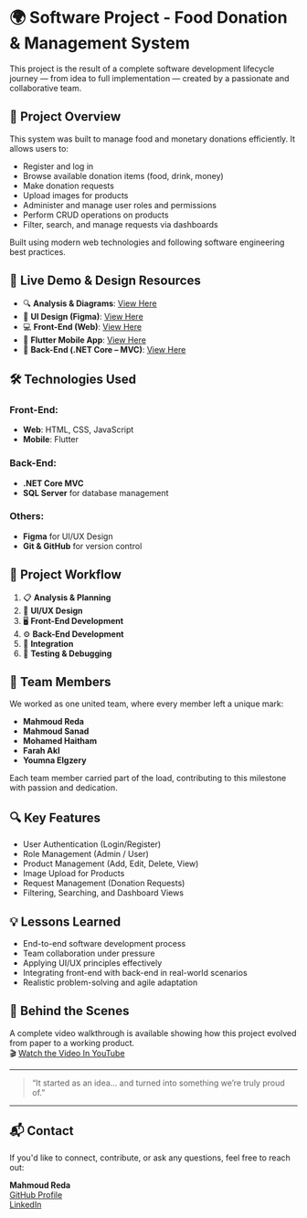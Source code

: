 # 🌍 Software Project - Food Donation & Management System

This project is the result of a complete software development lifecycle journey — from idea to full implementation — created by a passionate and collaborative team.

## 🎯 Project Overview

This system was built to manage food and monetary donations efficiently. It allows users to:

- Register and log in
- Browse available donation items (food, drink, money)
- Make donation requests
- Upload images for products
- Administer and manage user roles and permissions
- Perform CRUD operations on products
- Filter, search, and manage requests via dashboards

Built using modern web technologies and following software engineering best practices.

## 🚀 Live Demo & Design Resources

- 🔍 **Analysis & Diagrams**: [View Here](https://drive.google.com/drive/folders/1k8kwoxxmC_8GaNXWIhuOJBIKHuAG15qM?usp=drive_link)
- 🎨 **UI Design (Figma)**: [View Here](https://lnkd.in/dCmRZm7S)
- 💻 **Front-End (Web)**: [View Here](https://lnkd.in/dnMdRHGG)
- 📱 **Flutter Mobile App**: [View Here](https://lnkd.in/dASGkgQ7)
- 🧠 **Back-End (.NET Core – MVC)**: [View Here](https://lnkd.in/duuCyett)

## 🛠️ Technologies Used

### Front-End:
- **Web**: HTML, CSS, JavaScript
- **Mobile**: Flutter

### Back-End:
- **.NET Core MVC**
- **SQL Server** for database management

### Others:
- **Figma** for UI/UX Design
- **Git & GitHub** for version control

## 📂 Project Workflow

1. 📋 **Analysis & Planning**
2. 🎨 **UI/UX Design**
3. 🖥️ **Front-End Development**
4. ⚙️ **Back-End Development**
5. 🔗 **Integration**
6. 🧪 **Testing & Debugging**

## 👥 Team Members

We worked as one united team, where every member left a unique mark:

- **Mahmoud Reda** 
- **Mahmoud Sanad**
- **Mohamed Haitham**
- **Farah Akl**
- **Youmna Elgzery**

Each team member carried part of the load, contributing to this milestone with passion and dedication.

## 🔍 Key Features

- User Authentication (Login/Register)
- Role Management (Admin / User)
- Product Management (Add, Edit, Delete, View)
- Image Upload for Products
- Request Management (Donation Requests)
- Filtering, Searching, and Dashboard Views

## 💡 Lessons Learned

- End-to-end software development process
- Team collaboration under pressure
- Applying UI/UX principles effectively
- Integrating front-end with back-end in real-world scenarios
- Realistic problem-solving and agile adaptation

## 🎥 Behind the Scenes

A complete video walkthrough is available showing how this project evolved from paper to a working product.  
🎬 [Watch the Video In YouTube](https://youtu.be/rvxorSaze9s)


---

> “It started as an idea… and turned into something we’re truly proud of.”

---

## 📬 Contact

If you'd like to connect, contribute, or ask any questions, feel free to reach out:

**Mahmoud Reda**  
[GitHub Profile](https://github.com/mahmoudreda4424)  
[LinkedIn](https://www.linkedin.com/in/mahmoudredaprofile)


